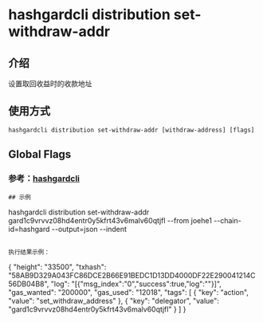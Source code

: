# hashgardcli distribution set-withdraw-addr

## 介绍

设置取回收益时的收款地址

## 使用方式

```
hashgardcli distribution set-withdraw-addr [withdraw-address] [flags]
```
## Global Flags

 ### 参考：[hashgardcli](../README.md)
 
```
## 示例
```
hashgardcli distribution set-withdraw-addr gard1c9vrvvz08hd4entr0y5kfrt43v6malv60qtjfl --from joehe1 --chain-id=hashgard --output=json --indent
```

执行结果示例：

```
{
 "height": "33500",
 "txhash": "58AB9D329A043FC86DCE2B66E91BEDC1D13DD4000DF22E290041214C56DB04B8",
 "log": "[{\"msg_index\":\"0\",\"success\":true,\"log\":\"\"}]",
 "gas_wanted": "200000",
 "gas_used": "12018",
 "tags": [
  {
   "key": "action",
   "value": "set_withdraw_address"
  },
  {
   "key": "delegator",
   "value": "gard1c9vrvvz08hd4entr0y5kfrt43v6malv60qtjfl"
  }
 ]
}
```

